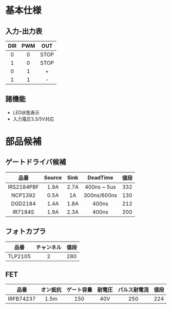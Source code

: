 # 基本仕様
## 入力-出力表
| DIR | PWM |  OUT |
|:---:|:---:|:----:|
|  0  |  0  | STOP |
|  1  |  0  | STOP |
|  0  |  1  |  +   |
|  1  |  1  |  -   |
## 諸機能
 * LED状態表示
 * 入力電圧3.3/5V対応
# 部品候補
## ゲートドライバ候補
|       品番 | Source | Sink |    DeadTime | 値段 |
|:----------:|:------:|:----:|:-----------:|:----:|
| IRS2184PBF |   1.9A | 2.7A | 400ns ~ 5us |  332 |
| NCP1392    |   0.5A | 1A   | 300ns/600ns |  130 |
| DGD2184    |   1.4A | 1.8A | 400ns       |  212 |
| IR7184S    |   1.9A | 2.3A | 400ns       |  200 |
## フォトカプラ
|       品番 | チャンネル | 値段 |
|:----------:|:----------:|:----:|
| TLP2105    | 2          | 280  |
## FET
|       品番 |  オン抵抗 | ゲート容量| 耐電圧 | パルス耐電流 |値段 | 
|:----------:|:---------:|:---------:|:------:|:------------:|:---:|
|  IRFB74237 | 1.5m      | 150       | 40V    | 250          |224  |
